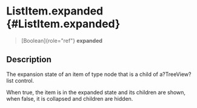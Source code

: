 ListItem.expanded {#ListItem.expanded}
=================

> [Boolean]{role="ref"} **expanded**

Description
-----------

The expansion state of an item of type node that is a child of
a?TreeView?list control.

When true, the item is in the expanded state and its children are shown,
when false, it is collapsed and children are hidden.
